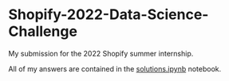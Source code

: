 # Shopify-2022-Data-Science-Challenge
My submission for the 2022 Shopify summer internship.

All of my answers are contained in the [solutions.ipynb](solutions.ipynb) notebook.
